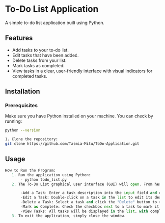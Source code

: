# To-Do List Application

A simple to-do list application built using Python.

## Features

- Add tasks to your to-do list.
- Edit tasks that have been added.
- Delete tasks from your list.
- Mark tasks as completed.
- View tasks in a clear, user-friendly interface with visual indicators for completed tasks.

## Installation

### Prerequisites

Make sure you have Python installed on your machine. You can check by running:

````bash
python --version

1. Clone the repository:
git clone https://github.com/Tasmia-Mitu/ToDo-Application.git
````

## Usage
 ```python
 How to Run the Program:
    1. Run the application using Python:
        - python todo_list.py
    2. The To-Do List graphical user interface (GUI) will open. From here, you can:

        -Add a Task: Enter a task description into the input field and click the "Add Task" button.
        -Edit a Task: Double-click on a task in the list to edit its description.
        -Delete a Task: Select a task and click the "Delete" button to remove it from the list.
        -Mark as Complete: Check the checkbox next to a task to mark it as completed. Completed tasks will be visually differentiated (e.g., crossed out or highlighted).
        -View Tasks: All tasks will be displayed in the list, with completed tasks showing differently.
    3. To exit the application, simply close the window.


 ```
